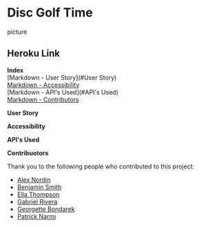 # Disc Golf Time

picture

## Heroku Link

**Index**<br>
[Markdown - User Story](#User Story)<br>
[Markdown - Accessibility](#Accessibility)<br>
[Markdown - API's Used](#API's Used)<br>
[Markdown - Contributors](#Contributors)<br>

**User Story**<br>

**Accessibility**

**API's Used**

**Contribuotors**

Thank you to the following people who contributed to this project: <br>

- [Alex Nordin](https://github.com/apnordin)
- [Benjamin Smith](https://github.com/Bsmi3275)
- [Ella Thompson](https://github.com/ebsizzlin)
- [Gabriel Rivera](https://github.com/ctrlGabe)
- [Georgette Bondarek](https://github.com/georgettebondarek)
- [Patrick Narmi](https://github.com/pdnarmi)
  <br>
